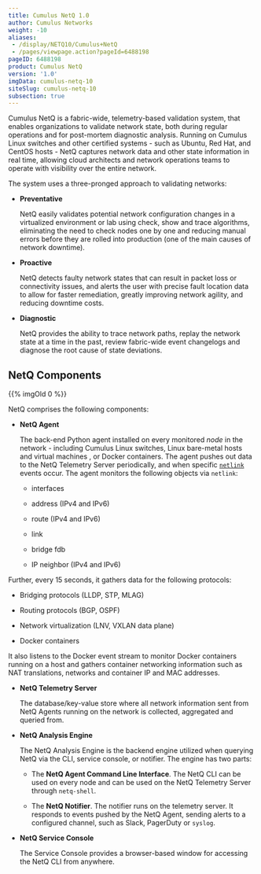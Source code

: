 ```yaml
---
title: Cumulus NetQ 1.0
author: Cumulus Networks
weight: -10
aliases:
 - /display/NETQ10/Cumulus+NetQ
 - /pages/viewpage.action?pageId=6488198
pageID: 6488198
product: Cumulus NetQ
version: '1.0'
imgData: cumulus-netq-10
siteSlug: cumulus-netq-10
subsection: true
---
```

Cumulus NetQ is a fabric-wide, telemetry-based validation system, that
enables organizations to validate network state, both during regular
operations and for post-mortem diagnostic analysis. Running on Cumulus
Linux switches and other certified systems - such as Ubuntu, Red Hat,
and CentOS hosts - NetQ captures network data and other state
information in real time, allowing cloud architects and network
operations teams to operate with visibility over the entire network.

The system uses a three-pronged approach to validating networks:

  - **Preventative**
    
    NetQ easily validates potential network configuration changes in a
    virtualized environment or lab using check, show and trace
    algorithms, eliminating the need to check nodes one by one and
    reducing manual errors before they are rolled into production (one
    of the main causes of network downtime).

  - **Proactive**
    
    NetQ detects faulty network states that can result in packet loss or
    connectivity issues, and alerts the user with precise fault location
    data to allow for faster remediation, greatly improving network
    agility, and reducing downtime costs.

  - **Diagnostic**
    
    NetQ provides the ability to trace network paths, replay the network
    state at a time in the past, review fabric-wide event changelogs and
    diagnose the root cause of state deviations.

## NetQ Components</span>

{{% imgOld 0 %}}

NetQ comprises the following components:

  - **NetQ Agent**
    
    The back-end Python agent installed on every monitored *node* in the
    network - including Cumulus Linux switches, Linux bare-metal hosts
    and virtual machines , or Docker containers. The agent pushes out
    data to the NetQ Telemetry Server periodically, and when specific
    [`netlink`](https://wiki.linuxfoundation.org/networking/netlink)
    events occur. The agent monitors the following objects via
    `netlink`:
    
      - interfaces
    
      - address (IPv4 and IPv6)
    
      - route (IPv4 and IPv6)
    
      - link
    
      - bridge fdb
    
      - IP neighbor (IPv4 and IPv6)

Further, every 15 seconds, it gathers data for the following protocols:

  - Bridging protocols (LLDP, STP, MLAG)

  - Routing protocols (BGP, OSPF)

  - Network virtualization (LNV, VXLAN data plane)

  - Docker containers

It also listens to the Docker event stream to monitor Docker containers
running on a host and gathers container networking information such as
NAT translations, networks and container IP and MAC addresses.

  - **NetQ Telemetry Server**
    
    The database/key-value store where all network information sent from
    NetQ Agents running on the network is collected, aggregated and
    queried from.

  - **NetQ Analysis Engine**
    
    The NetQ Analysis Engine is the backend engine utilized when
    querying NetQ via the CLI, service console, or notifier. The engine
    has two parts:
    
      - The **NetQ Agent Command Line Interface**. The NetQ CLI can be
        used on every node and can be used on the NetQ Telemetry Server
        through `netq-shell`.
    
      - The **NetQ Notifier**. The notifier runs on the telemetry
        server. It responds to events pushed by the NetQ Agent, sending
        alerts to a configured channel, such as Slack, PagerDuty or
        `syslog`.

  - **NetQ Service Console**
    
    The Service Console provides a browser-based window for accessing
    the NetQ CLI from anywhere.


<script src="js/lunr.js"></script>

<script src="js/lunr-extras.js"></script>

<script src="assets/js/scroll-search.js"></script>
